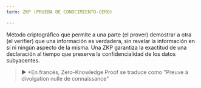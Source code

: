 ```yaml
---
term: ZKP (PRUEBA DE CONOCIMIENTO-CERO)

---
```

Método criptográfico que permite a una parte (el prover) demostrar a otra (el verifier) que una información es verdadera, sin revelar la información en sí ni ningún aspecto de la misma. Una ZKP garantiza la exactitud de una declaración al tiempo que preserva la confidencialidad de los datos subyacentes.

> ► *En francés, Zero-Knowledge Proof se traduce como "Preuve à divulgation nulle de connaissance"